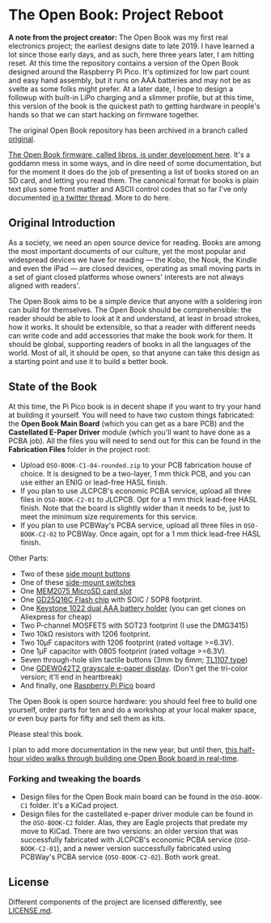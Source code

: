 # The Open Book: Project Reboot

**A note from the project creator:** The Open Book was my first real electronics project; the earliest designs date to late 2019. I have learned a lot since those early days, and as such, here three years later, I am hitting reset. At this time the repository contains a version of the Open Book designed around the Raspberry Pi Pico. It's optimized for low part count and easy hand assembly, but it runs on AAA batteries and may not be as svelte as some folks might prefer. At a later date, I hope to design a followup with built-in LiPo charging and a slimmer profile, but at this time, this version of the book is the quickest path to getting hardware in people's hands so that we can start hacking on firmware together.

The original Open Book repository has been archived in a branch called [original](https://github.com/joeycastillo/The-Open-Book/tree/original).

[The Open Book firmware, called libros, is under development here](https://github.com/joeycastillo/libros). It's a goddamn mess in some ways, and in dire need of some documentation, but for the moment it does do the job of presenting a list of books stored on an SD card, and letting you read them. The canonical format for books is plain text plus some front matter and ASCII control codes that so far I've only documented [in a twitter thread](https://twitter.com/josecastillo/status/1533103137455751168). More to do here.

## Original Introduction

As a society, we need an open source device for reading. Books are among the most important documents of our culture, yet the most popular and widespread devices we have for reading — the Kobo, the Nook, the Kindle and even the iPad — are closed devices, operating as small moving parts in a set of giant closed platforms whose owners' interests are not always aligned with readers'.

The Open Book aims to be a simple device that anyone with a soldering iron can build for themselves. The Open Book should be comprehensible: the reader should be able to look at it and understand, at least in broad strokes, how it works. It should be extensible, so that a reader with different needs can write code and add accessories that make the book work for them. It should be global, supporting readers of books in all the languages of the world. Most of all, it should be open, so that anyone can take this design as a starting point and use it to build a better book.

## State of the Book

At this time, the Pi Pico book is in decent shape if you want to try your hand at building it yourself. You will need to have two custom things fabricated: the **Open Book Main Board** (which you can get as a bare PCB) and the **Castellated E-Paper Driver** module (which you'll want to have done as a PCBA job). All the files you will need to send out for this can be found in the **Fabrication Files** folder in the project root:

* Upload `OSO-BOOK-C1-04-rounded.zip` to your PCB fabrication house of choice. It is designed to be a two-layer, 1 mm thick PCB, and you can use either an ENIG or lead-free HASL finish.
* If you plan to use JLCPCB's economic PCBA service, upload all three files in `OSO-BOOK-C2-01` to JLCPCB. Opt for a 1 mm thick lead-free HASL finish. Note that the board is slightly wider than it needs to be, just to meet the minimum size requirements for this service.
* If you plan to use PCBWay's PCBA service, upload all three files in `OSO-BOOK-C2-02` to PCBWay. Once again, opt for a 1 mm thick lead-free HASL finish. 

Other Parts: 

* Two of these [side mount buttons](https://www.digikey.com/en/products/detail/würth-elektronik/434351045816/5209090)
* One of these [side-mount switches](https://www.digikey.com/en/products/detail/c-k/JS102011SAQN/1640095)
* One [MEM2075 MicroSD card slot](https://www.digikey.com/en/products/detail/gct/MEM2075-00-140-01-A/9859614)
* One [GD25Q16C Flash chip](https://www.digikey.com/en/products/detail/gigadevice-semiconductor-hk-limited/GD25Q16CTIGR/9484675) with SOIC / SOP8 footprint.
* One [Keystone 1022 dual AAA battery holder](https://www.digikey.com/en/products/detail/keystone-electronics/1022/2137859) (you can get clones on Aliexpress for cheap)
* Two P-channel MOSFETS with SOT23 footprint (I use the DMG3415)
* Two 10kΩ resistors with 1206 footprint.
* Two 10µF capacitors with 1206 footprint (rated voltage >=6.3V).
* One 1µF capacitor with 0805 footprint (rated voltage >=6.3V).
* Seven through-hole slim tactile buttons (3mm by 6mm; [TL1107 type](https://www.digikey.com/en/products/detail/e-switch/TL1107AF130WQ/378976))
* One [GDEW042T2 grayscale e-paper display](https://buy-lcd.com/products/42inch-e-inkanel-spi-interface-buy-eaper-display). (Don't get the tri-color version; it'll end in heartbreak)
* And finally, one [Raspberry Pi Pico](https://www.digikey.com/en/products/detail/raspberry-pi/SC0915/13624793) board

The Open Book is open source hardware: you should feel free to build one yourself, order parts for ten and do a workshop at your local maker space, or even buy parts for fifty and sell them as kits. 

Please steal this book.

I plan to add more documentation in the new year, but until then, [this half-hour video walks through building one Open Book board in real-time](https://twitter.com/josecastillo/status/1571337869998067713).

### Forking and tweaking the boards

* Design files for the Open Book main board can be found in the `OSO-BOOK-C1` folder. It's a KiCad project.
* Design files for the castellated e-paper driver module can be found in the `OSO-BOOK-C2` folder. Alas, they are Eagle projects that predate my move to KiCad. There are two versions: an older version that was successfully fabricated with JLCPCB's economic PCBA service (`OSO-BOOK-C2-01`), and a newer version successfully fabricated using PCBWay's PCBA service (`OSO-BOOK-C2-02`). Both work great.

## License

 Different components of the project are licensed differently, see [LICENSE.md](https://github.com/joeycastillo/The-Open-Book/blob/main/LICENSE.md).
